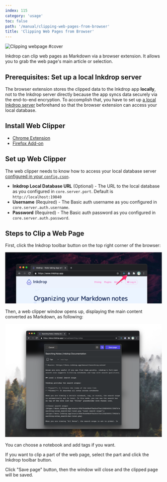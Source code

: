 ```yaml
---
index: 115
category: 'usage'
toc: false
path: '/manual/clipping-web-pages-from-browser'
title: 'Clipping Web Pages from Browser'
---
```


![Clipping webpage #cover](/images/clipping-web-pages-from-browser.svg)

Inkdrop can clip web pages as Markdown via a browser extension.
It allows you to grab the web page's main article or selection.

## Prerequisites: Set up a local Inkdrop server

The browser extension stores the clipped data to the Inkdrop app **locally**, not to the Inkdrop server directly
because the app syncs data securely via the end-to-end encryption.
To accomplish that, you have to set up [a local Inkdrop server](/manual/accessing-the-local-database/#accessing-via-http-advanced) beforehand so that the browser extension can access your local database.

## Install Web Clipper

- [Chrome Extension](https://chrome.google.com/webstore/detail/inkdrop-web-clipper/foeipofmnkjhlbojckgiecdffbfnnofj)
- [Firefox Add-on](https://addons.mozilla.org/en-US/firefox/addon/inkdrop-web-clipper/)

## Set up Web Clipper

The web clipper needs to know how to access your local database server [configured in your `config.cson`](/manual/accessing-the-local-database/#accessing-via-http-advanced).

- **Inkdrop Local Database URL** (Optional) - The URL to the local database as you configured in `core.server.port`. Default is `http://localhost:19840`
- **Username** (Required) - The Basic auth username as you configured in `core.server.auth.username`.
- **Password** (Required) - The Basic auth password as you configured in `core.server.auth.password`.

## Steps to Clip a Web Page

First, click the Inkdrop toolbar button on the top right corner of the browser:

![Inkdrop extension toolbar button](./clipping-web-pages-from-browser_toolbar.png)

Then, a web clipper window opens up, displaying the main content converted as Markdown, as following:

![Inkdrop Web Clipper window](./clipping-web-pages-from-browser_window.png)

You can choose a notebook and add tags if you want.

If you want to clip a part of the web page, select the part and click the Inkdrop toolbar button.

Click "Save page" button, then the window will close and the clipped page will be saved.
